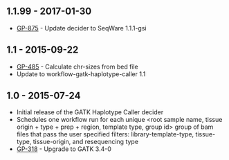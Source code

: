 ## 1.1.99 - 2017-01-30
- [GP-875](https://jira.oicr.on.ca/browse/GP-875) - Update decider to SeqWare 1.1.1-gsi
## 1.1 - 2015-09-22
- [GP-485](https://jira.oicr.on.ca/browse/GP-485) - Calculate chr-sizes from bed file
- Update to workflow-gatk-haplotype-caller 1.1
## 1.0 - 2015-07-24
- Initial release of the GATK Haplotype Caller decider
- Schedules one workflow run for each unique 
    <root sample name, tissue origin + type + prep + region, template type, group id> 
  group of bam files that pass the user specified filters: library-template-type, 
  tissue-type, tissue-origin, and resequencing type
- [GP-318](https://jira.oicr.on.ca/browse/GP-318) - Upgrade to GATK 3.4-0
